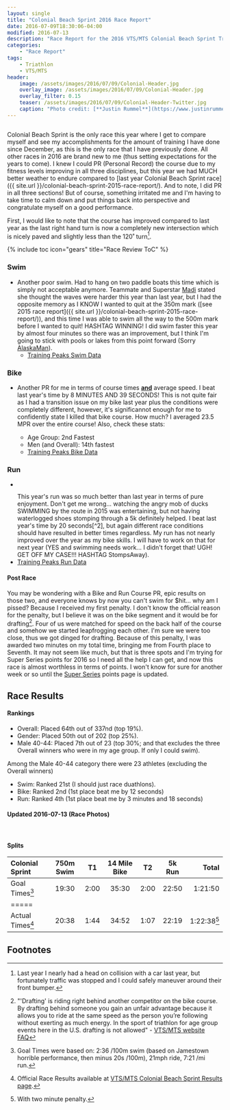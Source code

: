 ```yaml
---
layout: single
title: "Colonial Beach Sprint 2016 Race Report"
date: 2016-07-09T18:30:06-04:00
modified: 2016-07-13
description: "Race Report for the 2016 VTS/MTS Colonial Beach Sprint Triathlon." 	# For Twitter, not the Title
categories:
    - "Race Report"
tags:
    - Triathlon
    - VTS/MTS
header:
    image: /assets/images/2016/07/09/Colonial-Header.jpg				# Twitter (use 'teaser')
    overlay_image: /assets/images/2016/07/09/Colonial-Header.jpg		# Article header at 2048x768
    overlay_filter: 0.15
    teaser: /assets/images/2016/07/09/Colonial-Header-Twitter.jpg 		# Shrink image to 575 width
    caption: "Photo credit: [**Justin Rummel**](https://www.justinrummel.com)"
---
```


<figure class="align-left"><a href="{{ site.url }}/assets/images/2016/07/09/Colonial-LG-1.jpg"><img src="{{ site.url }}/assets/images/2016/07/09/Colonial-SM-1.jpg" alt="" /></a></figure>Colonial Beach Sprint is the only race this year where I get to compare myself and see my accomplishments for the amount of training I have done since December, as this is the only race that I have previously done.  All other races in 2016 are brand new to me (thus setting expectations for the years to come).  I knew I could PR (Personal Record) the course due to my fitness levels improving in all three disciplines, but this year we had MUCH better weather to endure compared to [last year Colonial Beach Sprint race]({{ site.url }}/colonial-beach-sprint-2015-race-report/).  And to note, I did PR in all three sections!  But of course, something irritated me and I'm having to take time to calm down and put things back into perspective and congratulate myself on a good performance.

First, I would like to note that the course has improved compared to last year as the last right hand turn is now a completely new intersection which is nicely paved and slightly less than the 120˚ turn[^1].

{% include toc icon="gears" title="Race Review ToC" %}

### Swim

- Another poor swim.  Had to hang on two paddle boats this time which is simply not acceptable anymore.  Teammate and Superstar [Madi][madi] stated she thought the waves were harder this year than last year, but I had the opposite memory as I KNOW I wanted to quit at the 350m mark ([see 2015 race report]({{ site.url }}/colonial-beach-sprint-2015-race-report/)), and this time I was able to swim all the way to the 500m mark before I wanted to quit!  HASHTAG WINNING!  I did swim faster this year by almost four minutes so there was an improvement, but I think I'm going to stick with pools or lakes from this point forward (Sorry [AlaskaMan][AlaskaMan]).
	+ [Training Peaks Swim Data](http://tpks.ws/B60BR)

### Bike

- Another PR for me in terms of course times <b><u>and</u></b> average speed.  I beat last year's time by 8 MINUTES AND 39 SECONDS!  This is not quite fair as I had a transition issue on my bike last year plus the conditions were completely different, however, it's significannot enough for me to confidently state I killed that bike course.  How much?  I averaged 23.5 MPR over the entire course! Also, check these stats:

	+ Age Group: 2nd Fastest
	+ Men (and Overall): 14th fastest
	+ [Training Peaks Bike Data](http://tpks.ws/kdXUg)

### Run

- <figure class="align-right"><a href="{{ site.url }}/assets/images/2016/07/09/Colonial-LG-2.jpg"><img src="{{ site.url }}/assets/images/2016/07/09/Colonial-SM-2.jpg" alt="" /></a></figure>This year's run was so much better than last year in terms of pure enjoyment.  Don't get me wrong... watching the angry mob of ducks SWIMMING by the route in 2015 was entertaining, but not having waterlogged shoes stomping through a 5k definitely helped.  I beat last year's time by 20 seconds[^2], but again different race conditions should have resulted in better times regardless.  My run has not nearly improved over the year as my bike skills.  I will have to work on that for next year (YES and swimming needs work... I didn't forget that!  UGH!  GET OFF MY CASE!!! HASHTAG StompsAway).
- [Training Peaks Run Data](http://tpks.ws/3jVbl)

#### Post Race

You may be wondering with a Bike and Run Course PR, epic results on those two, and everyone knows by now you can't swim for $hit... why am I pissed?  Because I received my first penalty.  I don't know the official reason for the penalty, but I believe it was on the bike segment and it would be for drafting[^3].  Four of us were matched for speed on the back half of the course and somehow we started leapfrogging each other.  I'm sure we were too close, thus we got dinged for drafting.  Because of this penalty, I was awarded two minutes on my total time, bringing me from Fourth place to Seventh.  It may not seem like much, but that is three spots and I'm trying for Super Series points for 2016 so I need all the help I can get, and now this race is almost worthless in terms of points.  I won't know for sure for another week or so until the [Super Series][SS] points page is updated.

Race Results
---

#### Rankings

- Overall: Placed 64th out of 337nd (top 19%).
- Gender: Placed 50th out of 202 (top 25%).
- Male 40-44: Placed 7th out of 23 (top 30%; and that excludes the three Overall winners who were in my age group.  If only I could swim).

Among the Male 40-44 category there were 23 athletes (excluding the Overall winners)

- Swim: Ranked 21st  (I should just race duathlons).
- Bike: Ranked 2nd  (1st place beat me by 12 seconds)
- Run: Ranked 4th  (1st place beat me by 3 minutes and 18 seconds)


#### Updated 2016-07-13 (Race Photos)

<figure class="third">
<a href="{{ site.url }}/assets/images/2016/07/09/Colonial-PRO-LG-1.jpg"><img src="{{ site.url }}/assets/images/2016/07/09/Colonial-PRO-SM-1.jpg" alt="" /></a>
<a href="{{ site.url }}/assets/images/2016/07/09/Colonial-PRO-LG-2.jpg"><img src="{{ site.url }}/assets/images/2016/07/09/Colonial-PRO-SM-2.jpg" alt="" /></a>
</figure>

#### Splits

| Colonial Sprint    | 750m Swim    | T1   | 14 Mile Bike | T2   | 5k Run   | Total       |
|:-------------------|:------------:|:----:|:------------:|:----:|:--------:|------------:|
| Goal Times[^4]     | 19:30        | 2:00 | 35:30        | 2:00 | 22:50    | 1:21:50     |
|=====
| Actual Times[^5]   | 20:38        | 1:44 | 34:52        | 1:07 | 22:19    | 1:22:38[^6] |


Footnotes
---

[^1]: Last year I nearly had a head on collision with a car last year, but fortunately traffic was stopped and I could safely maneuver around their front bumper.
[^2]: I would like to give a shout-out to the teenage girl behind me towards the finish line.  I thought you were the dude in my Age Group that I just passed at mile 2.5, and I could hear you sprinting to the finish line.  You had me scared... I sprinted too... and my HR data show my HR peaked to 193.  You almost killed me, but thanks for the push.
[^3]: "'Drafting' is riding right behind another competitor on the bike course. By drafting behind someone you gain an unfair advantage because it allows you to ride at the same speed as the person you’re following without exerting as much energy. In the sport of triathlon for age group events here in the U.S. drafting is not allowed" - [VTS/MTS website FAQ][FAQ]
[^4]: Goal Times were based on: 2:36 /100m swim (based on Jamestown horrible performance, then minus 20s /100m), 21mph ride, 7:21 /mi run.
[^5]: Official Race Results available at [VTS/MTS Colonial Beach Sprint Results page][colonial_results].
[^6]: With two minute penalty.

[madi]: https://www.instagram.com/madikirch/
[AlaskaMan]: http://www.akxtri.com
[SS]: https://www.vtsmts.com/super-series/
[FAQ]: https://www.vtsmts.com/faqs/
[colonial_results]: https://www.vtsmts.com/2016-results/colonialbeachsprintoverall/
